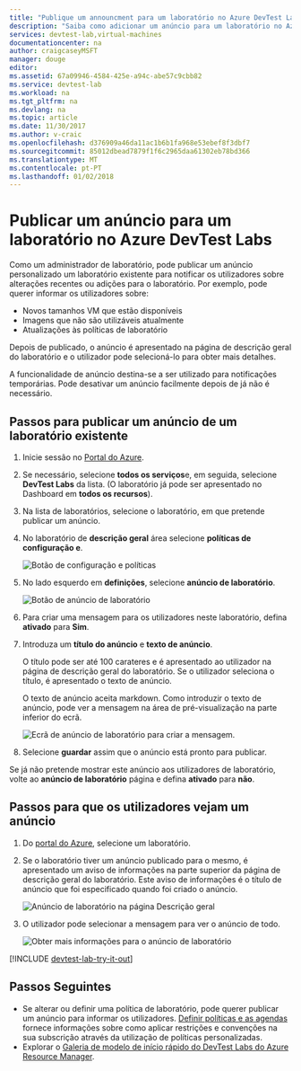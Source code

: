 ```yaml
---
title: "Publique um announcment para um laboratório no Azure DevTest Labs | Microsoft Docs"
description: "Saiba como adicionar um anúncio para um laboratório no Azure DevTest Labs"
services: devtest-lab,virtual-machines
documentationcenter: na
author: craigcaseyMSFT
manager: douge
editor: 
ms.assetid: 67a09946-4584-425e-a94c-abe57c9cbb82
ms.service: devtest-lab
ms.workload: na
ms.tgt_pltfrm: na
ms.devlang: na
ms.topic: article
ms.date: 11/30/2017
ms.author: v-craic
ms.openlocfilehash: d376909a46da11ac1b6b1fa968e53ebef8f3dbf7
ms.sourcegitcommit: 85012dbead7879f1f6c2965daa61302eb78bd366
ms.translationtype: MT
ms.contentlocale: pt-PT
ms.lasthandoff: 01/02/2018
---
```

# <a name="post-an-announcement-to-a-lab-in-azure-devtest-labs"></a>Publicar um anúncio para um laboratório no Azure DevTest Labs

Como um administrador de laboratório, pode publicar um anúncio personalizado um laboratório existente para notificar os utilizadores sobre alterações recentes ou adições para o laboratório. Por exemplo, pode querer informar os utilizadores sobre:

- Novos tamanhos VM que estão disponíveis
- Imagens que não são utilizáveis atualmente
- Atualizações às políticas de laboratório

Depois de publicado, o anúncio é apresentado na página de descrição geral do laboratório e o utilizador pode selecioná-lo para obter mais detalhes.

A funcionalidade de anúncio destina-se a ser utilizado para notificações temporárias.  Pode desativar um anúncio facilmente depois de já não é necessário.

## <a name="steps-to-post-an-announcement-in-an-existing-lab"></a>Passos para publicar um anúncio de um laboratório existente

1. Inicie sessão no [Portal do Azure](http://go.microsoft.com/fwlink/p/?LinkID=525040).
1. Se necessário, selecione **todos os serviços**e, em seguida, selecione **DevTest Labs** da lista. (O laboratório já pode ser apresentado no Dashboard em **todos os recursos**).
1. Na lista de laboratórios, selecione o laboratório, em que pretende publicar um anúncio.  
1. No laboratório de **descrição geral** área selecione **políticas de configuração e**.  

    ![Botão de configuração e políticas](./media/devtest-lab-announcements/devtestlab-config-and-policies.png)

1. No lado esquerdo em **definições**, selecione **anúncio de laboratório**.

    ![Botão de anúncio de laboratório](./media/devtest-lab-announcements/devtestlab-announcements.png)

1. Para criar uma mensagem para os utilizadores neste laboratório, defina **ativado** para **Sim**.

1. Introduza um **título do anúncio** e **texto de anúncio**.

   O título pode ser até 100 carateres e é apresentado ao utilizador na página de descrição geral do laboratório. Se o utilizador seleciona o título, é apresentado o texto de anúncio.

   O texto de anúncio aceita markdown. Como introduzir o texto de anúncio, pode ver a mensagem na área de pré-visualização na parte inferior do ecrã.

    ![Ecrã de anúncio de laboratório para criar a mensagem.](./media/devtest-lab-announcements/devtestlab-post-announcement.png)


1. Selecione **guardar** assim que o anúncio está pronto para publicar.

Se já não pretende mostrar este anúncio aos utilizadores de laboratório, volte ao **anúncio de laboratório** página e defina **ativado** para **não**.

## <a name="steps-for-users-to-view-an-announcement"></a>Passos para que os utilizadores vejam um anúncio

1. Do [portal do Azure](http://go.microsoft.com/fwlink/p/?LinkID=525040), selecione um laboratório.

1. Se o laboratório tiver um anúncio publicado para o mesmo, é apresentado um aviso de informações na parte superior da página de descrição geral do laboratório. Este aviso de informações é o título de anúncio que foi especificado quando foi criado o anúncio.

    ![Anúncio de laboratório na página Descrição geral](./media/devtest-lab-announcements/devtestlab-user-announcement.png)

1. O utilizador pode selecionar a mensagem para ver o anúncio de todo.

    ![Obter mais informações para o anúncio de laboratório](./media/devtest-lab-announcements/devtestlab-user-announcement-text.png)

[!INCLUDE [devtest-lab-try-it-out](../../includes/devtest-lab-try-it-out.md)]

## <a name="next-steps"></a>Passos Seguintes
* Se alterar ou definir uma política de laboratório, pode querer publicar um anúncio para informar os utilizadores. [Definir políticas e as agendas](devtest-lab-set-lab-policy.md) fornece informações sobre como aplicar restrições e convenções na sua subscrição através da utilização de políticas personalizadas.
* Explorar o [Galeria de modelo de início rápido do DevTest Labs do Azure Resource Manager](https://github.com/Azure/azure-devtestlab/tree/master/Samples).
